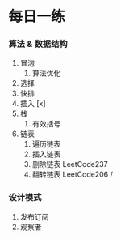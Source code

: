 # 每日一练

### 算法 & 数据结构

1. 冒泡
   1. 算法优化
2. 选择
3. 快排
4. 插入 [x]
5. 栈
   1. 有效括号
6. 链表
   1. 遍历链表
   2. 插入链表
   3. 删除链表 LeetCode237
   4. 翻转链表 LeetCode206 /



### 设计模式

1. 发布订阅
2. 观察者
